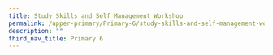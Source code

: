 ```yaml
---
title: Study Skills and Self Management Workshop
permalink: /upper-primary/Primary-6/study-skills-and-self-management-workshop/
description: ""
third_nav_title: Primary 6
---
```

